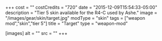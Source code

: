 +++
cost = ""
costCredits = "720"
date = "2015-12-09T15:54:33-05:00"
description = "Tier 5 skin available for the R4-C used by Ashe."
image = "/images/gear/skin/target.jpg"
modType = "skin"
tags = ["weapon mod","skin","tier 5"]
title = "Target"
type = "weapon-mod"

[images]
  alt = ""
  src = ""
+++

